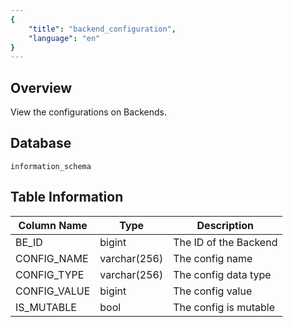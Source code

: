 ```yaml
---
{
    "title": "backend_configuration",
    "language": "en"
}
---
```


## Overview

View the configurations on Backends.

## Database


`information_schema`


## Table Information

| Column Name  | Type         | Description           |
| ------------ | ------------ | --------------------- |
| BE_ID        | bigint       | The ID of the Backend |
| CONFIG_NAME  | varchar(256) | The config name       |
| CONFIG_TYPE  | varchar(256) | The config data type  |
| CONFIG_VALUE | bigint       | The config value      |
| IS_MUTABLE   | bool         | The config is mutable |
